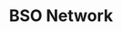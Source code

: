 ---
facebook: https://facebook.com/BSOGlobal
instagram: https://instagram.com/wearebso
linkedin: https://linkedin.com/company/bso-network-solutions
logohandle: bsoco
sort: bso
title: BSO Network
twitter: https://x.com/BSONetwork
website: https://www.bso.co/
youtube: https://youtube.com/channel/UCq5iAw0g5q3eFK4rg_L1YuA
---